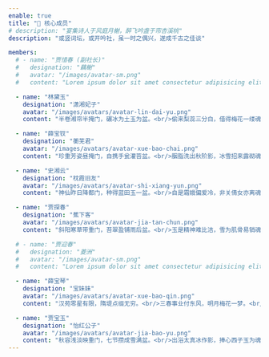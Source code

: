 ```yaml
---
enable: true
title: "👫 核心成员"
# description: "宴集诗人于风庭月榭，醉飞吟盏于帘杏溪桃"
description: "或竖词坛，或开吟社，虽一时之偶兴，遂成千古之佳谈"

members:
  # - name: "贾惜春 (副社长)"
  #   designation: "藕榭"
  #   avatar: "/images/avatar-sm.png"
  #   content: "Lorem ipsum dolor sit amet consectetur adipisicing elit. Qui iusto illo molestias, assumenda expedita commodi inventore non itaque molestiae voluptatum dolore, facilis sapiente, repellat veniam."

  - name: "林黛玉"
    designation: "潇湘妃子"
    avatar: "/images/avatars/avatar-lin-dai-yu.png"
    content: "半卷湘帘半掩门，碾冰为土玉为盆。<br/>偷来梨蕊三分白，借得梅花一缕魂。<br/>月窟仙人缝缟袂，秋闺怨女拭啼痕。<br/>娇羞默默同谁诉，倦倚西风夜已昏。"

  - name: "薛宝钗"
    designation: "蘅芜君"
    avatar: "/images/avatars/avatar-xue-bao-chai.png"
    content: "珍重芳姿昼掩门，自携手瓮灌苔盆。<br/>胭脂洗出秋阶影，冰雪招来露砌魂。<br/>淡极始知花更艳，愁多焉得玉无痕。<br/>欲偿白帝凭清洁，不语婷婷日又昏。"

  - name: "史湘云"
    designation: "枕霞旧友"
    avatar: "/images/avatars/avatar-shi-xiang-yun.png"
    content: "神仙昨日降都门，种得蓝田玉一盆。<br/>自是霜娥偏爱冷，非关倩女亦离魂。<br/>秋阴捧出何方雪，雨渍添来隔宿痕。<br/>却喜诗人吟不倦，岂令寂寞度朝昏。"

  - name: "贾探春"
    designation: "蕉下客"
    avatar: "/images/avatars/avatar-jia-tan-chun.png"
    content: "斜阳寒草带重门，苔翠盈铺雨后盆。<br/>玉是精神难比洁，雪为肌骨易销魂。<br/>芳心一点娇无力，倩影三更月有痕。<br/>莫谓缟仙能羽化，多情伴我咏黄昏。"

  # - name: "贾迎春"
  #   designation: "菱洲"
  #   avatar: "/images/avatar-sm.png"
  #   content: "Lorem ipsum dolor sit amet consectetur adipisicing elit. Qui iusto illo molestias, assumenda expedita commodi inventore non itaque molestiae voluptatum dolore, facilis sapiente, repellat veniam."

  - name: "薛宝琴"
    designation: "宝妹妹"
    avatar: "/images/avatars/avatar-xue-bao-qin.png"
    content: "汉苑零星有限，隋堤点缀无穷。<br/>三春事业付东风，明月梅花一梦。<br/>几处落红庭院，谁家香雪帘栊？<br/>江南江北一般同，偏是离人恨重！"

  - name: "贾宝玉"
    designation: "怡红公子"
    avatar: "/images/avatars/avatar-jia-bao-yu.png"
    content: "秋容浅淡映重门，七节攒成雪满盆。<br/>出浴太真冰作影，捧心西子玉为魂。<br/>晓风不散愁千点，宿雨还添泪一痕。<br/>独倚画栏如有意，清砧怨笛送黄昏。"
---
```

